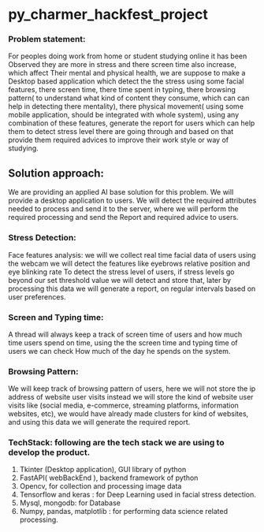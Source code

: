 # py_charmer_hackfest_project

### Problem statement: 
For peoples doing work from home or student studying online it has been
Observed they are more in stress and there screen time also increase, which affect Their mental and physical health, we are suppose to make a Desktop based application which detect the the stress using some facial features, there screen time, there time spent in typing, there browsing pattern( to understand what kind of content they consume, which can can help in detecting there mentality), there physical movement( using some mobile application, should be integrated with whole system), using any combination of these features, generate the report for users which can help them to detect stress level there are  going through and based on that provide them required advices to improve their work style or way of studying.

## Solution approach:
We are providing an applied AI base solution for this problem. We will provide a desktop application to users. We will detect the required attributes needed to process and send it to the server, where we will perform the required processing and send the Report and required advice to users.
	
### Stress Detection:
Face features analysis: we will we collect real time facial data of users using the webcam we will detect the features like eyebrows relative position and eye blinking rate
To detect the stress level of users, if stress levels go beyond our set threshold value we will detect and store that, later by processing this data we will generate a report, on regular intervals based on user preferences.
    
### Screen and Typing time:
A thread will always keep a track of screen time of users and how much time users spend on time, using the the screen time and typing time of users we can check
How much of the day he spends on the system. 

### Browsing Pattern:
We will keep track of browsing pattern of users, here we will not store the ip address of website user visits instead we will store the kind of website user visits like (social media, e-commerce, streaming platforms, information websites, etc), we would have already made clusters for kind of websites, and using this data we will generate the required report.


### TechStack: following are the tech stack we are using to develop the product.
1. Tkinter (Desktop application), GUI library of python
2. FastAPI( webBackEnd ), backend framework of python
3. Opencv, for collection and processing image data
4. Tensorflow and keras : for Deep Learning used in facial stress detection.
5. Mysql, mongodb: for Database 
6. Numpy, pandas, matplotlib : for performing data science related processing.
 

